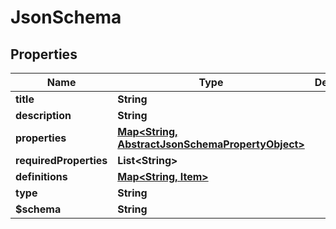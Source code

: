 

# JsonSchema


## Properties

| Name | Type | Description | Notes |
|------------ | ------------- | ------------- | -------------|
|**title** | **String** |  |  [optional] |
|**description** | **String** |  |  [optional] |
|**properties** | [**Map&lt;String, AbstractJsonSchemaPropertyObject&gt;**](AbstractJsonSchemaPropertyObject.md) |  |  [optional] |
|**requiredProperties** | **List&lt;String&gt;** |  |  [optional] |
|**definitions** | [**Map&lt;String, Item&gt;**](Item.md) |  |  [optional] |
|**type** | **String** |  |  [optional] |
|**$schema** | **String** |  |  [optional] |




